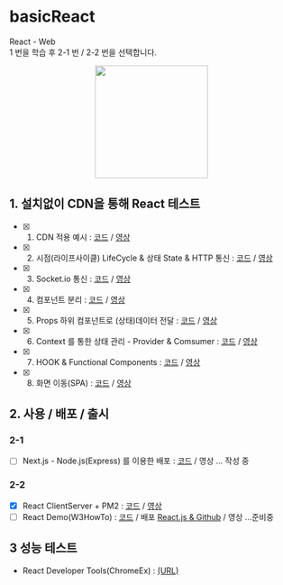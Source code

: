 # basicReact
React - Web  
1 번을 학습 후 2-1 번 / 2-2 번을 선택합니다.

<p align="center"><img src="https://miro.medium.com/max/1200/0*XCgoYU9sqt95P8J0.png" height="200px"></p>

## 1. 설치없이 CDN을 통해 React 테스트
- [x] 1. CDN 적용 예시 : [코드](https://github.com/doyle-flutter/basicReact/tree/main/reactCdn) / [영상](https://youtu.be/Ug6vnMz0_2Y)
- [x] 2. 시점(라이프사이클) LifeCycle & 상태 State & HTTP 통신 : [코드](https://github.com/doyle-flutter/basicReact/tree/main/httpConnect) / [영상](https://youtu.be/5gONaLP1BIM)
- [x] 3. Socket.io 통신 : [코드](https://github.com/doyle-flutter/basicReact/tree/main/socketIo) / [영상](https://youtu.be/IdJ6iNemI9Q)
- [x] 4. 컴포넌트 분리 : [코드](https://github.com/doyle-flutter/basicReact/blob/main/detachComponent/react.html) / [영상](https://youtu.be/lbhXEx0wze4)
- [x] 5. Props 하위 컴포넌트로 (상태)데이터 전달 : [코드](https://github.com/doyle-flutter/basicReact/blob/main/props/react.html) / [영상](https://youtu.be/hXXI6A4q4F4)
- [x] 6. Context 를 통한 상태 관리 - Provider & Comsumer : [코드](https://github.com/doyle-flutter/basicReact/blob/main/contextState/react.html) / [영상](https://youtu.be/njDHGT4xI5A)
- [x] 7. HOOK & Functional Components : [코드](https://github.com/doyle-flutter/basicReact/blob/main/hookFunctional/react.html) / [영상](https://youtu.be/9xBgtpqcpdU)
- [x] 8. 화면 이동(SPA) : [코드](https://github.com/doyle-flutter/basicReact/tree/main/routerPage) / [영상](https://youtu.be/n52W3YHo8HE)
  
## 2. 사용 / 배포 / 출시
### 2-1
- [ ] Next.js - Node.js(Express) 를 이용한 배포 : [코드](https://github.com/doyle-flutter/NodeJsExpressNextJsReact) / 영상 ... 작성 중
### 2-2
- [x] React ClientServer + PM2 : [코드](https://github.com/doyle-flutter/basicReact/blob/main/pm2React/terminal.md) / [영상](https://youtu.be/3yBL5F63wrs)
- [ ] React Demo(W3HowTo) : [코드](https://github.com/doyle-flutter/myReactDemo) / 배포 [React.js & Github](https://doyle-flutter.github.io/myReactDemo/) / 영상 ...준비중

## 3 성능 테스트
- React Developer Tools(ChromeEx) : [(URL)](https://chrome.google.com/webstore/detail/react-developer-tools/fmkadmapgofadopljbjfkapdkoienihi)
